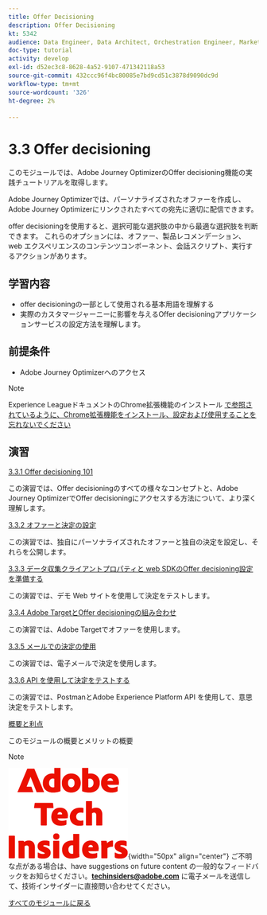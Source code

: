 ```yaml
---
title: Offer Decisioning
description: Offer Decisioning
kt: 5342
audience: Data Engineer, Data Architect, Orchestration Engineer, Marketer
doc-type: tutorial
activity: develop
exl-id: d52ec3c8-8628-4a52-9107-471342118a53
source-git-commit: 432ccc96f4bc80085e7bd9cd51c3878d9090dc9d
workflow-type: tm+mt
source-wordcount: '326'
ht-degree: 2%

---
```


# 3.3 Offer decisioning

このモジュールでは、Adobe Journey OptimizerのOffer decisioning機能の実践チュートリアルを取得します。

Adobe Journey Optimizerでは、パーソナライズされたオファーを作成し、Adobe Journey Optimizerにリンクされたすべての宛先に適切に配信できます。

offer decisioningを使用すると、選択可能な選択肢の中から最適な選択肢を判断できます。 これらのオプションには、オファー、製品レコメンデーション、web エクスペリエンスのコンテンツコンポーネント、会話スクリプト、実行するアクションがあります。

## 学習内容

- offer decisioningの一部として使用される基本用語を理解する
- 実際のカスタマージャーニーに影響を与えるOffer decisioningアプリケーションサービスの設定方法を理解します。

## 前提条件

- Adobe Journey Optimizerへのアクセス

>[!NOTE]
>
>Experience LeagueドキュメントのChrome拡張機能のインストール [ で参照されているように、Chrome拡張機能をインストール、設定および使用することを忘れないでください ](../../getting-started/gettingstarted/ex1.md)

## 演習

[3.3.1 Offer decisioning 101](./ex1.md)

この演習では、Offer decisioningのすべての様々なコンセプトと、Adobe Journey OptimizerでOffer decisioningにアクセスする方法について、より深く理解します。

[3.3.2 オファーと決定の設定](./ex2.md)

この演習では、独自にパーソナライズされたオファーと独自の決定を設定し、それらを公開します。

[3.3.3 データ収集クライアントプロパティと web SDKのOffer decisioning設定を準備する](./ex3.md)

この演習では、デモ Web サイトを使用して決定をテストします。

[3.3.4 Adobe TargetとOffer decisioningの組み合わせ](./ex4.md)

この演習では、Adobe Targetでオファーを使用します。

[3.3.5 メールでの決定の使用](./ex5.md)

この演習では、電子メールで決定を使用します。

[3.3.6 API を使用して決定をテストする](./ex6.md)

この演習では、PostmanとAdobe Experience Platform API を使用して、意思決定をテストします。

[概要と利点](./summary.md)

このモジュールの概要とメリットの概要

>[!NOTE]
>
>![ 技術インサイダー ](./../../../assets/images/techinsiders.png){width="50px" align="center"}
>ご不明な点がある場合は、have suggestions on future content の一般的なフィードバックをお知らせください。**techinsiders@adobe.com** に電子メールを送信して、技術インサイダーに直接問い合わせてください。

[すべてのモジュールに戻る](../../../overview.md)
